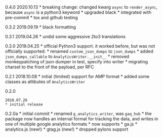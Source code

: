 0.4.0
	2020.10.13
	* breaking change: 
		changed kwarg `async` to `render_async`, because `async` is a python3 keyword
	* upgraded black
	* integrated with pre-commit
	* tox and github testing

0.3.2
	2019.09.19
	* black formatting

0.3.1
	2019.04.26
	* undid some aggressive 2to3 translations

0.3.0
	2019.04.25
	* official Python3 support. it worked before, but was not officially supported.
	* renamed `custom_json_dumps` to `json_dumps`
	* added `json_dumps_callable` to `AnalyticsWriter.__init__`
	* removed monkeypatching of json dumper in test, specify into writer
	* migrating charset to the front of the payload, per RFC

0.2.1
	2018.10.08
	* initial (limited) support for AMP format
	* added some classes as attibutes of `AnalyticsWriter`

0.2.0

	2018.07.26
	* initial release

0.2.0a
	* initial commit
	* renamed `g_analytics_writer`, was `gaq_hub`
	* the package now handles an internal format for tracking the data, and writes
	  in one of multiple google analytics formats
	* now supports
	 * ga.js
	 * analytics.js (new!)
	 * gtag.js (new!)
	* dropped pylons support
